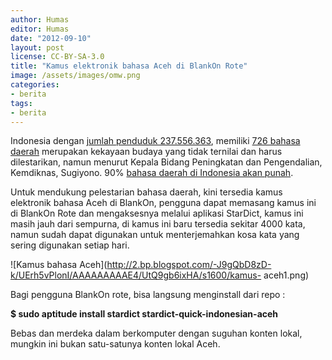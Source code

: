 ```yaml
---
author: Humas
editor: Humas
date: "2012-09-10"
layout: post
license: CC-BY-SA-3.0
title: "Kamus elektronik bahasa Aceh di BlankOn Rote"
image: /assets/images/omw.png
categories:
- berita
tags:
- berita
---
```




Indonesia dengan [jumlah penduduk
237.556.363](http://www.bps.go.id/download_file/SP2010_agregat_data_perProvinsi.pdf
"Jumlah Penduduk"), memiliki [726 bahasa
daerah](http://www.ethnologue.com/show_country.asp?name=id "Jumlah bahasa
daerah") merupakan kekayaan budaya yang tidak ternilai dan harus dilestarikan,
namun menurut Kepala Bidang Peningkatan dan Pengendalian, Kemdiknas, Sugiyono.
90% [bahasa daerah di Indonesia akan
punah](http://www.bbc.co.uk/indonesia/multimedia/2011/08/110819_audiolanguage.shtml
"Bahasa daerah akan punah").

Untuk mendukung pelestarian bahasa daerah, kini tersedia kamus elektronik
bahasa Aceh di BlankOn, pengguna dapat memasang kamus ini di BlankOn Rote dan
mengaksesnya melalui aplikasi StarDict, kamus ini masih jauh dari sempurna, di
kamus ini baru tersedia sekitar 4000 kata, namun sudah dapat digunakan untuk
menterjemahkan kosa kata yang sering digunakan setiap hari.

![Kamus bahasa
Aceh](http://2.bp.blogspot.com/-J9gQbD8zD-k/UErh5vPlonI/AAAAAAAAAE4/UtQ9gb6ixHA/s1600/kamus-
aceh1.png)

Bagi pengguna BlankOn rote, bisa langsung menginstall dari repo :

**$ sudo aptitude install stardict stardict-quick-indonesian-aceh**

Bebas dan merdeka dalam berkomputer dengan suguhan konten lokal, mungkin ini
bukan satu-satunya konten lokal Aceh.




    